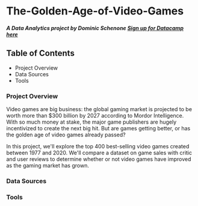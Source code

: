 # The-Golden-Age-of-Video-Games
##### A Data Analytics project by Dominic Schenone [Sign up for Datacamp here](https://datacamp.com)


## Table of Contents
- Project Overview
- Data Sources
- Tools

### Project Overview 
Video games are big business: the global gaming market is projected to be worth more than $300 billion by 2027 according to Mordor Intelligence. With so much money at stake, the major game publishers are hugely incentivized to create the next big hit. But are games getting better, or has the golden age of video games already passed?

In this project, we'll explore the top 400 best-selling video games created between 1977 and 2020. We'll compare a dataset on game sales with critic and user reviews to determine whether or not video games have improved as the gaming market has grown.

### Data Sources

### Tools 
